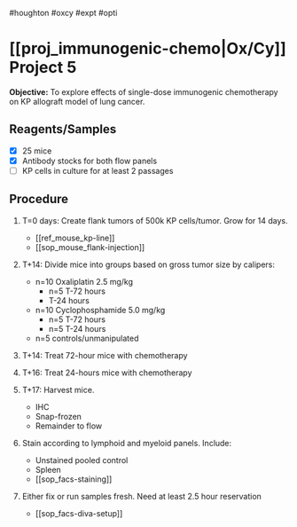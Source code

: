 #houghton #oxcy #expt #opti 

# [[proj_immunogenic-chemo|Ox/Cy]] Project 5

**Objective:** To explore effects of single-dose immunogenic chemotherapy on KP allograft model of lung cancer.

## Reagents/Samples
- [x] 25 mice
- [x] Antibody stocks for both flow panels
- [ ] KP cells in culture for at least 2 passages

## Procedure
1. T=0 days: Create flank tumors of 500k KP cells/tumor. Grow for 14 days.
	* [[ref_mouse_kp-line]]
	* [[sop_mouse_flank-injection]]

2. T+14: Divide mice into groups based on gross tumor size by calipers:
	* n=10 Oxaliplatin 2.5 mg/kg 
		* n=5 T-72 hours
		* T-24 hours
	* n=10 Cyclophosphamide 5.0 mg/kg 
		* n=5 T-72 hours
		* n=5 T-24 hours
	* n=5 controls/unmanipulated

3. T+14: Treat 72-hour mice with chemotherapy
   
4. T+16: Treat 24-hours mice with chemotherapy
   
5. T+17: Harvest mice.
	- IHC
	- Snap-frozen
	- Remainder to flow

6. Stain according to lymphoid and myeloid panels. Include:
	* Unstained pooled control
	* Spleen
	* [[sop_facs-staining]]

7. Either fix or run samples fresh. Need at least 2.5 hour reservation
	- [[sop_facs-diva-setup]]
